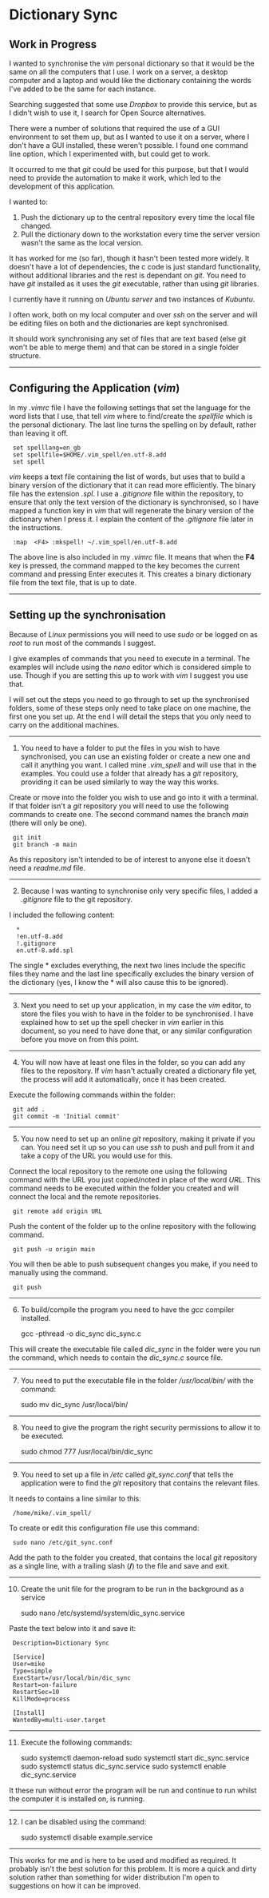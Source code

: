 # Dictionary Sync

## Work in Progress

I wanted to synchronise the *vim* personal dictionary so that it would be the same on all the computers that I use.  I work on a server, a desktop computer and a laptop and would like the dictionary containing the words I've added to be the same for each instance.

Searching suggested that some use *Dropbox* to provide this service, but as I didn't wish to use it, I search for Open Source alternatives.

There were a number of solutions that required the use of a GUI environment to set them up, but as I wanted to use it on a server, where I don't have a GUI installed, these weren't possible.  I found one command line option, which I experimented with, but could get to work.

It occurred to me that *git* could be used for this purpose, but that I would need to provide the automation to make it work, which led to the development of  this application.

I wanted to:
1. Push the dictionary up to the central repository every time the local file changed.
2. Pull the dictionary down to the workstation every time the server version wasn't the same as the local version.

It has worked for me (so far), though it hasn't been tested more widely.  It doesn't have a lot of dependencies, the c code is just standard functionality, without additional libraries and the rest is dependant on *git*.  You need to have *git* installed as it uses the *git* executable, rather than using *git* libraries.

I currently have it running on *Ubuntu server* and two instances of *Kubuntu*.

I often work, both on my local computer and over *ssh* on the server and will be editing files on both and the dictionaries are kept synchronised.

It should work synchronising any set of files that are text based (else git won't be able to merge them) and that can be stored in a single folder structure.

---
## Configuring the Application (*vim*)

In my *.vimrc* file I have the following settings that set the language for the word lists that I use, that tell *vim* where to find/create the *spellfile* which is the personal dictionary. The last line turns the spelling on by default, rather than leaving it off.

     set spelllang=en_gb
     set spellfile=$HOME/.vim_spell/en.utf-8.add
     set spell

*vim* keeps a text file containing the list of words, but uses that to build a binary version of the dictionary that it can read more efficiently.  The binary file has the extension *.spl*.  I use a *.gitignore* file within the repository, to ensure that only the text version of the dictionary is synchronised, so I have mapped a function key in *vim* that will regenerate the binary version of the dictionary when I press it. I explain the content of the *.gitignore* file later in the instructions.

     :map  <F4> :mkspell! ~/.vim_spell/en.utf-8.add

The above line is also included in my *.vimrc* file.  It means that when the **F4** key is pressed, the command mapped to the key becomes the current command and pressing Enter executes it. This creates a binary dictionary file from the text file, that is up to date.

---

## Setting up the synchronisation

Because of  *Linux* permissions you will need to use *sudo* or be logged on as *root* to run most of the commands I suggest.

I give examples of commands that you need to execute in a terminal. The examples will include using the *nano* editor which is considered simple to use. Though if you are setting this up to work with *vim* I suggest you use that.

I will set out the steps you need to go through to set up the synchronised folders, some of these steps only need to take place on one machine, the first one you set up. At the end I will detail the steps that you only need to carry on the additional machines.

---

1. You need to have a folder to put the files in you wish to have synchronised, you can use an existing folder or create a new one and call it anything you want.  I called mine *.vim_spell* and will use that in the examples.  You could use a folder that already has a *git* repository, providing it can be used similarly to  way the way this works.

Create or move into the folder you wish to use and go into it with a terminal.  If that folder isn't a *git* repository you will need to use the following commands to create one.  The second command names the branch *main* (there will only be one).

     git init
     git branch -m main

As this repository isn't intended to be of interest to anyone else it doesn't need a *readme.md* file.

---

2. Because I was wanting to synchronise only very specific files, I added a *.gitignore* file to the git repository.

I included the following content: 

      *
      !en.utf-8.add
      !.gitignore
      en.utf-8.add.spl

The single * excludes everything, the next two lines include the specific files they name and the last line specifically excludes the binary version of the dictionary (yes, I know the * will also cause this to be ignored).

---

3. Next you need to set up your application, in my case the *vim* editor, to store the files you wish to have in the folder to be synchronised.  I have explained how to set up the spell checker in *vim* earlier in this document, so you need to have done that, or any similar configuration before you move on from this point.

---

4. You will now have at least one files in the folder, so you can add any files to the repository. If *vim* hasn't actually created a dictionary file yet, the process will add it automatically, once it has been created.

Execute the following commands within the folder:

     git add .
     git commit -m 'Initial commit'

---

5. You now need to set up an online *git* repository, making it private if you can.  You need set it up so you can use *ssh* to push and pull from it and take a copy of the URL you would use for this.

Connect the local repository to the remote one using the following command with the URL you just copied/noted in place of the word *URL*. This command needs to be executed within the folder you created and will connect the local and the remote repositories.

     git remote add origin URL

Push the content of the folder up to the online repository with the following command.

     git push -u origin main

You will then be able to push subsequent changes you make, if you need to manually using the command.

     git push

---

6. To build/compile the program you need to have the *gcc* compiler installed.

     gcc -pthread -o dic_sync dic_sync.c

This will create the executable file called *dic_sync* in the folder were you run the command, which needs to contain the *dic_sync.c* source file.

---

7. You need to put the executable file in the folder */usr/local/bin/* with the command:

      sudo mv dic_sync /usr/local/bin/

---

8. You need to give the program the right security permissions to allow it to be executed.

     sudo chmod 777 /usr/local/bin/dic_sync

---

9.  You need to set up a file in */etc* called *git_sync.conf* that tells the application were to find the *git* repository that contains the relevant files.

It needs to contains a line similar to this:

     /home/mike/.vim_spell/

To create or edit this configuration file use this command:

     sudo nano /etc/git_sync.conf 

Add the path to the folder you created, that contains the local *git* repository as a single line, with a trailing slash (**/**) to the file and save and exit. 

---

10. Create the unit file for the program to be run in the background as a service

     sudo nano /etc/systemd/system/dic_sync.service

Paste the text below into it and save it:

     Description=Dictionary Sync 

     [Service] 
     User=mike 
     Type=simple 
     ExecStart=/usr/local/bin/dic_sync 
     Restart=on-failure 
     RestartSec=10 
     KillMode=process 

     [Install] 
     WantedBy=multi-user.target

---

11. Execute the following commands:

     sudo systemctl daemon-reload
     sudo systemctl start  dic_sync.service
     sudo systemctl status dic_sync.service
     sudo systemctl enable dic_sync.service

It these run without error the program will be run and continue to run whilst the computer it is installed on, is running.

---

12. I can be disabled using the command:

     sudo systemctl disable example.service

---

This works for me and is here to be used and modified as required.  It probably isn't the best solution for this problem.  It is more a quick and dirty solution rather than something for wider distribution I'm open to suggestions on how it can be improved.
